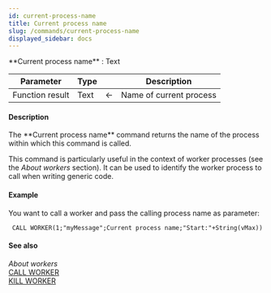 ```yaml
---
id: current-process-name
title: Current process name
slug: /commands/current-process-name
displayed_sidebar: docs
---
```


<!--REF #_command_.Current process name.Syntax-->**Current process name**  : Text<!-- END REF-->
<!--REF #_command_.Current process name.Params-->
| Parameter | Type |  | Description |
| --- | --- | --- | --- |
| Function result | Text | &#8592; | Name of current process |

<!-- END REF-->

#### Description 

<!--REF #_command_.Current process name.Summary-->The **Current process name** command returns the name of the process within which this command is called.<!-- END REF-->

This command is particularly useful in the context of worker processes (see the *About workers* section). It can be used to identify the worker process to call when writing generic code. 

#### Example 

You want to call a worker and pass the calling process name as parameter:

```4d
 CALL WORKER(1;"myMessage";Current process name;"Start:"+String(vMax))
```

#### See also 

*About workers*  
[CALL WORKER](call-worker.md)  
[KILL WORKER](kill-worker.md)  
